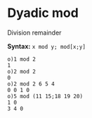 # Dyadic mod

Division remainder

**Syntax:** ```x mod y; mod[x;y]```

```o
o)1 mod 2
1
o)2 mod 2
0
o)2 mod 2 6 5 4
0 0 1 0
o)5 mod (11 15;18 19 20)
1 0
3 4 0
```
